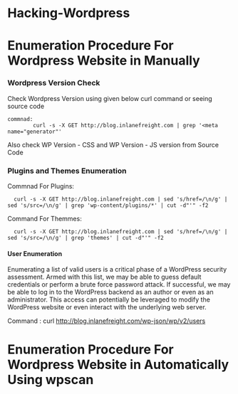 # Hacking-Wordpress

# Enumeration Procedure For Wordpress Website in Manually

### Wordpress Version Check

Check Wordpress Version using given below curl command or seeing source code

    commnad:
            curl -s -X GET http://blog.inlanefreight.com | grep '<meta name="generator"'
        
 Also check WP Version - CSS and WP Version - JS version from Source Code 
 
### Plugins and Themes Enumeration

Commnad For Plugins: 
      
      curl -s -X GET http://blog.inlanefreight.com | sed 's/href=/\n/g' | sed 's/src=/\n/g' | grep 'wp-content/plugins/*' | cut -d"'" -f2
 
Command For Themmes:
      
      curl -s -X GET http://blog.inlanefreight.com | sed 's/href=/\n/g' | sed 's/src=/\n/g' | grep 'themes' | cut -d"'" -f2
      
    
#### User Enumeration
Enumerating a list of valid users is a critical phase of a WordPress security assessment. Armed with this list, we may be able to guess default credentials or perform a brute force password attack. If successful, we may be able to log in to the WordPress backend as an author or even as an administrator. This access can potentially be leveraged to modify the WordPress website or even interact with the underlying web server.

Command :
         curl http://blog.inlanefreight.com/wp-json/wp/v2/users
         
         
 
# Enumeration Procedure For Wordpress Website in Automatically Using wpscan

         

        
